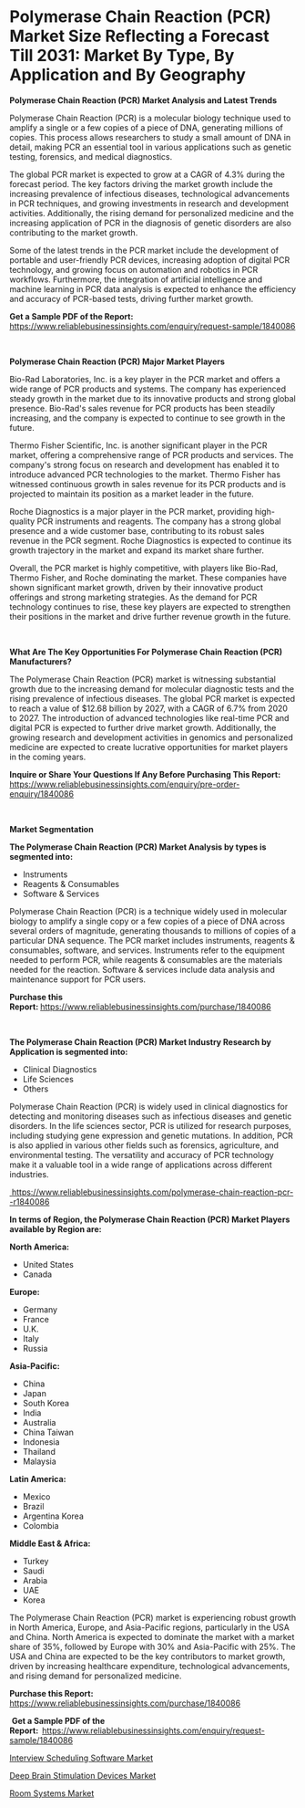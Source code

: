 <p><h1>Polymerase Chain Reaction (PCR) Market Size Reflecting a Forecast Till 2031: Market By Type, By Application and By Geography</h1></p><p><strong>Polymerase Chain Reaction (PCR) Market Analysis and Latest Trends</strong></p>
<p><p>Polymerase Chain Reaction (PCR) is a molecular biology technique used to amplify a single or a few copies of a piece of DNA, generating millions of copies. This process allows researchers to study a small amount of DNA in detail, making PCR an essential tool in various applications such as genetic testing, forensics, and medical diagnostics.</p><p>The global PCR market is expected to grow at a CAGR of 4.3% during the forecast period. The key factors driving the market growth include the increasing prevalence of infectious diseases, technological advancements in PCR techniques, and growing investments in research and development activities. Additionally, the rising demand for personalized medicine and the increasing application of PCR in the diagnosis of genetic disorders are also contributing to the market growth.</p><p>Some of the latest trends in the PCR market include the development of portable and user-friendly PCR devices, increasing adoption of digital PCR technology, and growing focus on automation and robotics in PCR workflows. Furthermore, the integration of artificial intelligence and machine learning in PCR data analysis is expected to enhance the efficiency and accuracy of PCR-based tests, driving further market growth.</p></p>
<p><strong>Get a Sample PDF of the Report:&nbsp;</strong> <a href="https://www.reliablebusinessinsights.com/enquiry/request-sample/1840086">https://www.reliablebusinessinsights.com/enquiry/request-sample/1840086</a></p>
<p>&nbsp;</p>
<p><strong>Polymerase Chain Reaction (PCR) Major Market Players</strong></p>
<p><p>Bio-Rad Laboratories, Inc. is a key player in the PCR market and offers a wide range of PCR products and systems. The company has experienced steady growth in the market due to its innovative products and strong global presence. Bio-Rad's sales revenue for PCR products has been steadily increasing, and the company is expected to continue to see growth in the future.</p><p>Thermo Fisher Scientific, Inc. is another significant player in the PCR market, offering a comprehensive range of PCR products and services. The company's strong focus on research and development has enabled it to introduce advanced PCR technologies to the market. Thermo Fisher has witnessed continuous growth in sales revenue for its PCR products and is projected to maintain its position as a market leader in the future.</p><p>Roche Diagnostics is a major player in the PCR market, providing high-quality PCR instruments and reagents. The company has a strong global presence and a wide customer base, contributing to its robust sales revenue in the PCR segment. Roche Diagnostics is expected to continue its growth trajectory in the market and expand its market share further.</p><p>Overall, the PCR market is highly competitive, with players like Bio-Rad, Thermo Fisher, and Roche dominating the market. These companies have shown significant market growth, driven by their innovative product offerings and strong marketing strategies. As the demand for PCR technology continues to rise, these key players are expected to strengthen their positions in the market and drive further revenue growth in the future.</p></p>
<p>&nbsp;</p>
<p><strong>What Are The Key Opportunities For Polymerase Chain Reaction (PCR) Manufacturers?</strong></p>
<p><p>The Polymerase Chain Reaction (PCR) market is witnessing substantial growth due to the increasing demand for molecular diagnostic tests and the rising prevalence of infectious diseases. The global PCR market is expected to reach a value of $12.68 billion by 2027, with a CAGR of 6.7% from 2020 to 2027. The introduction of advanced technologies like real-time PCR and digital PCR is expected to further drive market growth. Additionally, the growing research and development activities in genomics and personalized medicine are expected to create lucrative opportunities for market players in the coming years.</p></p>
<p><strong>Inquire or Share Your Questions If Any Before Purchasing This Report:</strong> <a href="https://www.reliablebusinessinsights.com/enquiry/pre-order-enquiry/1840086">https://www.reliablebusinessinsights.com/enquiry/pre-order-enquiry/1840086</a></p>
<p>&nbsp;</p>
<p><strong>Market Segmentation</strong></p>
<p><strong>The Polymerase Chain Reaction (PCR) Market Analysis by types is segmented into:</strong></p>
<p><ul><li>Instruments</li><li>Reagents & Consumables</li><li>Software & Services</li></ul></p>
<p><p>Polymerase Chain Reaction (PCR) is a technique widely used in molecular biology to amplify a single copy or a few copies of a piece of DNA across several orders of magnitude, generating thousands to millions of copies of a particular DNA sequence. The PCR market includes instruments, reagents & consumables, software, and services. Instruments refer to the equipment needed to perform PCR, while reagents & consumables are the materials needed for the reaction. Software & services include data analysis and maintenance support for PCR users.</p></p>
<p><strong>Purchase this Report:&nbsp;</strong><a href="https://www.reliablebusinessinsights.com/purchase/1840086">https://www.reliablebusinessinsights.com/purchase/1840086</a></p>
<p>&nbsp;</p>
<p><strong>The Polymerase Chain Reaction (PCR) Market Industry Research by Application is segmented into:</strong></p>
<p><ul><li>Clinical Diagnostics</li><li>Life Sciences</li><li>Others</li></ul></p>
<p><p>Polymerase Chain Reaction (PCR) is widely used in clinical diagnostics for detecting and monitoring diseases such as infectious diseases and genetic disorders. In the life sciences sector, PCR is utilized for research purposes, including studying gene expression and genetic mutations. In addition, PCR is also applied in various other fields such as forensics, agriculture, and environmental testing. The versatility and accuracy of PCR technology make it a valuable tool in a wide range of applications across different industries.</p></p>
<p><a href="https://www.reliablebusinessinsights.com/polymerase-chain-reaction-pcr--r1840086">&nbsp;https://www.reliablebusinessinsights.com/polymerase-chain-reaction-pcr--r1840086</a></p>
<p><strong>In terms of Region, the Polymerase Chain Reaction (PCR) Market Players available by Region are:</strong></p>
<p>
    <p> <strong> North America: </strong>
        <ul>
            <li>United States</li>
            <li>Canada</li>
        </ul>
        </p> 
    <p> <strong> Europe: </strong>
        <ul>
            <li>Germany</li>
            <li>France</li>
            <li>U.K.</li>
            <li>Italy</li>
            <li>Russia</li>
        </ul>
        </p> 
    <p> <strong> Asia-Pacific: </strong>
        <ul>
            <li>China</li>
            <li>Japan</li>
            <li>South Korea</li>
            <li>India</li>
            <li>Australia</li>
            <li>China Taiwan</li>
            <li>Indonesia</li>
            <li>Thailand</li>
            <li>Malaysia</li>
        </ul>
        </p> 
    <p> <strong> Latin America: </strong>
        <ul>
            <li>Mexico</li>
            <li>Brazil</li>
            <li>Argentina Korea</li>
            <li>Colombia</li>
        </ul>
        </p> 
    <p> <strong> Middle East & Africa: </strong>
        <ul>
            <li>Turkey</li>
            <li>Saudi</li>
            <li>Arabia</li>
            <li>UAE</li>
            <li>Korea</li>
        </ul>
    </p>
    </p>
<p><p>The Polymerase Chain Reaction (PCR) market is experiencing robust growth in North America, Europe, and Asia-Pacific regions, particularly in the USA and China. North America is expected to dominate the market with a market share of 35%, followed by Europe with 30% and Asia-Pacific with 25%. The USA and China are expected to be the key contributors to market growth, driven by increasing healthcare expenditure, technological advancements, and rising demand for personalized medicine.</p></p>
<p><strong>Purchase this Report: </strong><a href="https://www.reliablebusinessinsights.com/purchase/1840086">https://www.reliablebusinessinsights.com/purchase/1840086</a></p>
<p>&nbsp;<strong>Get a Sample PDF of the Report:&nbsp;&nbsp;</strong><a href="https://www.reliablebusinessinsights.com/enquiry/request-sample/1840086">https://www.reliablebusinessinsights.com/enquiry/request-sample/1840086</a></p>
<p><strong></strong></p>
<p><p><a href="https://github.com/mdmisese/Market-Research-Report-List-1/blob/main/interview-scheduling-software-market.md">Interview Scheduling Software Market</a></p><p><a href="https://view.publitas.com/reportprime-1/insights-into-the-deep-brain-stimulation-devices-market-size-which-is-expanding-with-a-8-5-cagr-from-2024-2031/">Deep Brain Stimulation Devices Market</a></p><p><a href="https://github.com/wybrqqeb6/Market-Research-Report-List-1/blob/main/room-systems-market.md">Room Systems Market</a></p></p>